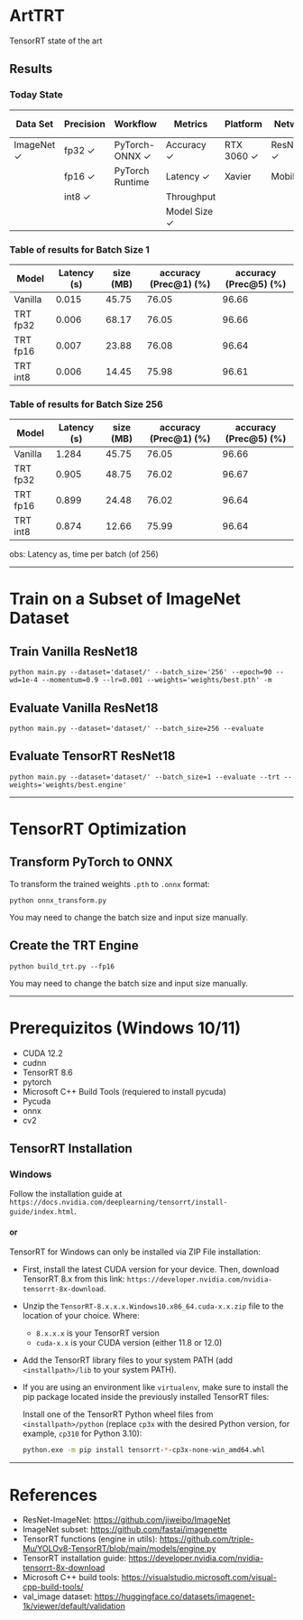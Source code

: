 # ArtTRT
TensorRT state of the art

## Results

### Today State

| Data Set           | Precision    | Workflow             | Metrics            | Platform          | Network           | Batch Size |
|--------------------|--------------|----------------------|--------------------|-------------------|-------------------|------------|
| ImageNet &#x2713;  | fp32 &#x2713;| PyTorch-ONNX &#x2713;| Accuracy &#x2713;  | RTX 3060 &#x2713; | ResNet18 &#x2713; | 1 &#x2713; |
|                    | fp16 &#x2713;| PyTorch Runtime      | Latency  &#x2713;  | Xavier            | MobileNet         | 32         |
|                    | int8 &#x2713;|                      | Throughput         |                   |                   | 64         |
|                    |              |                      | Model Size &#x2713;|                   |                   | 256 &#x2713;|

### Table of results for Batch Size 1

|  Model      | Latency (s)  | size (MB) | accuracy (Prec@1) (%)|accuracy (Prec@5) (%)|
|-------------|--------------|-----------|----------------------|---------------------|
| Vanilla     | 0.015        |45.75      |76.05                 |96.66                |
| TRT fp32    | 0.006        |68.17      |76.05                 |96.66                |
| TRT fp16    | 0.007        |23.88      |76.08                 |96.64                |
| TRT int8    | 0.006        |14.45      |75.98                 |96.61                |

### Table of results for Batch Size 256

|  Model      | Latency (s)  | size (MB) | accuracy (Prec@1) (%)|accuracy (Prec@5) (%)|
|-------------|--------------|-----------|----------------------|---------------------|
| Vanilla     | 1.284        |45.75      |76.05                 |96.66                |
| TRT fp32    | 0.905        |48.75      |76.02                 |96.67                |
| TRT fp16    | 0.899        |24.48      |76.02                 |96.64                |
| TRT int8    | 0.874        |12.66      |75.99                 |96.64                |

obs: Latency as, time per batch (of 256)

---
# Train on a Subset of ImageNet Dataset

## Train Vanilla ResNet18

```
python main.py --dataset='dataset/' --batch_size='256' --epoch=90 --wd=1e-4 --momentum=0.9 --lr=0.001 --weights='weights/best.pth' -m
```

## Evaluate Vanilla ResNet18

```
python main.py --dataset='dataset/' --batch_size=256 --evaluate
```

## Evaluate TensorRT ResNet18

```
python main.py --dataset='dataset/' --batch_size=1 --evaluate --trt --weights='weights/best.engine'
```

---

# TensorRT Optimization

## Transform PyTorch to ONNX

To transform the trained weights `.pth` to `.onnx` format:

```
python onnx_transform.py
```

You may need to change the batch size and input size manually.

## Create the TRT Engine

```
python build_trt.py --fp16
```
You may need to change the batch size and input size manually.


---

# Prerequizitos (Windows 10/11)

* CUDA 12.2
* cudnn
* TensorRT 8.6
* pytorch
* Microsoft C++ Build Tools (requiered to install pycuda)
* Pycuda
* onnx
* cv2

## TensorRT Installation

### Windows

Follow the installation guide at `https://docs.nvidia.com/deeplearning/tensorrt/install-guide/index.html`.

#### or

TensorRT for Windows can only be installed via ZIP File installation:

* First, install the latest CUDA version for your device. Then, download TensorRT 8.x from this link: `https://developer.nvidia.com/nvidia-tensorrt-8x-download`.

* Unzip the `TensorRT-8.x.x.x.Windows10.x86_64.cuda-x.x.zip` file to the location of your choice. Where:
    * `8.x.x.x` is your TensorRT version
    * `cuda-x.x` is your CUDA version (either 11.8 or 12.0)

* Add the TensorRT library files to your system PATH (add `<installpath>/lib` to your system PATH).

* If you are using an environment like `virtualenv`, make sure to install the pip package located inside the previously installed TensorRT files:

    Install one of the TensorRT Python wheel files from `<installpath>/python` (replace `cp3x` with the desired Python version, for example, `cp310` for Python 3.10):

    ```bash
    python.exe -m pip install tensorrt-*-cp3x-none-win_amd64.whl
    ```

---

# References

* ResNet-ImageNet: https://github.com/jiweibo/ImageNet
* ImageNet subset: https://github.com/fastai/imagenette
* TensorRT functions (engine in utils): https://github.com/triple-Mu/YOLOv8-TensorRT/blob/main/models/engine.py
* TensorRT installation guide: https://developer.nvidia.com/nvidia-tensorrt-8x-download
* Microsoft C++ build tools: https://visualstudio.microsoft.com/visual-cpp-build-tools/
* val_image dataset: https://huggingface.co/datasets/imagenet-1k/viewer/default/validation